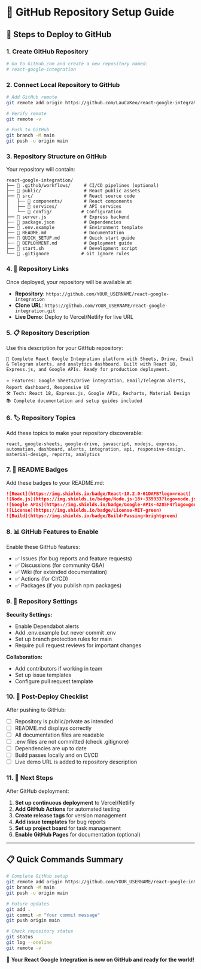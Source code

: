 # 🎯 GitHub Repository Setup Guide

## 📝 Steps to Deploy to GitHub

### 1. Create GitHub Repository

```bash
# Go to GitHub.com and create a new repository named:
# react-google-integration
```

### 2. Connect Local Repository to GitHub

```bash
# Add GitHub remote
git remote add origin https://github.com/LauCaKeo/react-google-integration.git

# Verify remote
git remote -v

# Push to GitHub
git branch -M main
git push -u origin main
```

### 3. Repository Structure on GitHub

Your repository will contain:

```
react-google-integration/
├── 📁 .github/workflows/     # CI/CD pipelines (optional)
├── 📁 public/                # React public assets
├── 📁 src/                   # React source code
│   ├── 📁 components/        # React components
│   ├── 📁 services/          # API services
│   └── 📁 config/           # Configuration
├── 📄 server.js              # Express backend
├── 📄 package.json           # Dependencies
├── 📄 .env.example           # Environment template
├── 📄 README.md              # Documentation
├── 📄 QUICK_SETUP.md         # Quick start guide
├── 📄 DEPLOYMENT.md          # Deployment guide
├── 📄 start.sh               # Development script
└── 📄 .gitignore            # Git ignore rules
```

### 4. 🔗 Repository Links

Once deployed, your repository will be available at:

- **Repository**: `https://github.com/YOUR_USERNAME/react-google-integration`
- **Clone URL**: `https://github.com/YOUR_USERNAME/react-google-integration.git`
- **Live Demo**: Deploy to Vercel/Netlify for live URL

### 5. 📋 Repository Description

Use this description for your GitHub repository:

```
🚀 Complete React Google Integration platform with Sheets, Drive, Email & Telegram alerts, and analytics dashboard. Built with React 18, Express.js, and Google APIs. Ready for production deployment.

⭐ Features: Google Sheets/Drive integration, Email/Telegram alerts, Report dashboard, Responsive UI
🛠️ Tech: React 18, Express.js, Google APIs, Recharts, Material Design
📚 Complete documentation and setup guides included
```

### 6. 🏷️ Repository Topics

Add these topics to make your repository discoverable:

```
react, google-sheets, google-drive, javascript, nodejs, express, automation, dashboard, alerts, integration, api, responsive-design, material-design, reports, analytics
```

### 7. 🌟 README Badges

Add these badges to your README.md:

```markdown
![React](https://img.shields.io/badge/React-18.2.0-61DAFB?logo=react)
![Node.js](https://img.shields.io/badge/Node.js-18+-339933?logo=node.js)
![Google APIs](https://img.shields.io/badge/Google-APIs-4285F4?logo=google)
![License](https://img.shields.io/badge/License-MIT-green)
![Build](https://img.shields.io/badge/Build-Passing-brightgreen)
```

### 8. 📊 GitHub Features to Enable

Enable these GitHub features:

- ✅ Issues (for bug reports and feature requests)
- ✅ Discussions (for community Q&A)
- ✅ Wiki (for extended documentation)
- ✅ Actions (for CI/CD)
- ✅ Packages (if you publish npm packages)

### 9. 🔐 Repository Settings

**Security Settings:**

- Enable Dependabot alerts
- Add .env.example but never commit .env
- Set up branch protection rules for main
- Require pull request reviews for important changes

**Collaboration:**

- Add contributors if working in team
- Set up issue templates
- Configure pull request template

### 10. 🚀 Post-Deploy Checklist

After pushing to GitHub:

- [ ] Repository is public/private as intended
- [ ] README.md displays correctly
- [ ] All documentation files are readable
- [ ] .env files are not committed (check .gitignore)
- [ ] Dependencies are up to date
- [ ] Build passes locally and on CI/CD
- [ ] Live demo URL is added to repository description

### 11. 🎯 Next Steps

After GitHub deployment:

1. **Set up continuous deployment** to Vercel/Netlify
2. **Add GitHub Actions** for automated testing
3. **Create release tags** for version management
4. **Add issue templates** for bug reports
5. **Set up project board** for task management
6. **Enable GitHub Pages** for documentation (optional)

---

## 📋 Quick Commands Summary

```bash
# Complete GitHub setup
git remote add origin https://github.com/YOUR_USERNAME/react-google-integration.git
git branch -M main
git push -u origin main

# Future updates
git add .
git commit -m "Your commit message"
git push origin main

# Check repository status
git status
git log --oneline
git remote -v
```

🎉 **Your React Google Integration is now on GitHub and ready for the world!**

